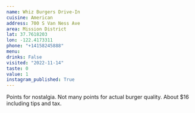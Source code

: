 ```yaml
---
name: Whiz Burgers Drive-In
cuisine: American
address: 700 S Van Ness Ave
area: Mission District
lat: 37.7618203
lon: -122.4173311
phone: "+14158245888"
menu: 
drinks: False
visited: "2022-11-14"
taste: 0
value: 1
instagram_published: True
---
```


Points for nostalgia. Not many points for actual burger quality. About $16 including tips and tax.
